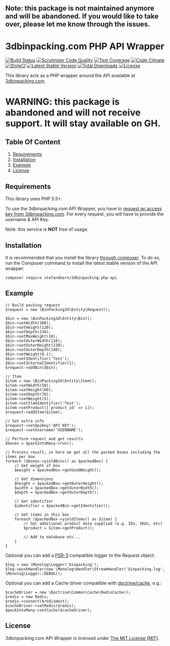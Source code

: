 ## Note: this package is not maintained anymore and will be abandoned. If you would like to take over, please let me know through the issues.

# 3dbinpacking.com PHP API Wrapper

[![Build Status](https://api.travis-ci.org/stefandoorn/3dbinpacking-php-api.svg?branch=master)](https://travis-ci.org/stefandoorn/3dbinpacking-php-api)
[![Scrutinizer Code Quality](https://scrutinizer-ci.com/g/stefandoorn/3dbinpacking-php-api/badges/quality-score.png?b=master)](https://scrutinizer-ci.com/g/stefandoorn/3dbinpacking-php-api/?branch=master)
[![Test Coverage](https://codeclimate.com/github/stefandoorn/3dbinpacking-php-api/badges/coverage.svg)](https://codeclimate.com/github/stefandoorn/3dbinpacking-php-api/coverage)
[![Code Climate](https://codeclimate.com/github/stefandoorn/3dbinpacking-php-api/badges/gpa.svg)](https://codeclimate.com/github/stefandoorn/3dbinpacking-php-api)
[![StyleCI](https://styleci.io/repos/45122563/shield?style=flat)](https://styleci.io/repos/45122563)
[![Latest Stable Version](http://img.shields.io/packagist/v/stefandoorn/3dbinpacking-php-api.svg?style=flat)](https://packagist.org/packages/stefandoorn/3dbinpacking-php-api)
[![Total Downloads](https://img.shields.io/packagist/dt/stefandoorn/3dbinpacking-php-api.svg?style=flat)](https://packagist.org/packages/stefandoorn/3dbinpacking-php-api)
[![License](https://img.shields.io/packagist/l/stefandoorn/3dbinpacking-php-api.svg?style=flat)](https://packagist.org/packages/stefandoorn/3dbinpacking-php-api)

This library acts as a PHP wrapper around the API available at [3dbinpacking.com](http://www.3dbinpacking.com).

# WARNING: this package is abandoned and will not receive support. It will stay available on GH.

## Table Of Content

1. [Requirements](#requirements)
2. [Installation](#installation)
3. [Example](#example)
4. [License](#license-section)

<a name="requirements"></a>
## Requirements

This library uses PHP 5.5+.

To use the 3dbinpacking.com API Wrapper, you have to [request an access key from 3dbinpacking.com](http://www.3dbinpacking.com). For every request,
you will have to provide the username & API Key.

Note: this service is **NOT** free of usage.

<a name="installation"></a>
## Installation

It is recommended that you install the library [through composer](http://getcomposer.org/). To do so,
run the Composer command to install the latest stable version of the API wrapper:

```shell
composer require stefandoorn/3dbinpacking-php-api
```

<a name="example"></a>
## Example

````
// Build packing request
$request = new \BinPacking3d\Entity\Request();

$bin = new \BinPacking3d\Entity\Bin();
$bin->setWidth(100);
$bin->setHeight(120);
$bin->setDepth(130);
$bin->setMaxWeight(10);
$bin->setOuterWidth(110);
$bin->setOuterHeight(130);
$bin->setOuterDepth(140);
$bin->setWeight(0.1);
$bin->setIdentifier('Test');
$bin->setInternalIdentifier(1);
$request->addBin($bin);

// Item
$item = new \BinPacking3d\Entity\Item();
$item->setWidth(50);
$item->setHeight(60);
$item->setDepth(70);
$item->setWeight(5);
$item->setItemIdentifier('Test');
$item->setProduct(['product_id' => 1]);
$request->addItem($item);

// Set extra info
$request->setApiKey('API KEY');
$request->setUsername('USERNAME');

// Perform request and get results
$boxes = $packIntoMany->run();

// Process result, in here we get all the packed boxes including the items per box
foreach ($boxes->yieldBins() as $packedBox) {
    // Get weight of box
    $weight = $packedBox->getUsedWeight();

    // Get dimensions
    $height = $packedBox->getOuterHeight();
    $width = $packedBox->getOuterWidth();
    $depth = $packedBox->getOuterDepth();

    // Get identifier
    $identifier = $packedBin->getIdentifier();

    // Get items in this box
    foreach ($packedBox->yieldItems() as $item) {
    	// Get additional product data supplied (e.g. IDs, SKUs, etc)
    	$product = $item->getProduct();

    	// Add to database etc...
    }
}
````

Optional you can add a [PSR-3](https://github.com/php-fig/fig-standards/blob/master/accepted/PSR-3-logger-interface.md) compatible logger to the Request object:

````
$log = new \Monolog\Logger('binpacking');
$log->pushHandler(new \Monolog\Handler\StreamHandler('binpacking.log', \Monolog\Logger::DEBUG));
````

Optional you can add a Cache driver compatible with [doctrine/cache](https://github.com/doctrine/cache), e.g.:

````
$cacheDriver = new \Doctrine\Common\Cache\RedisCache();
$redis = new Redis;
$redis->connect($redisHost);
$cacheDriver->setRedis($redis);
$packIntoMany->setCache($cacheDriver);
````

<a name="license-section"></a>
## License

3dbinpacking.com API Wrapper is licensed under [The MIT License (MIT)](LICENSE).
